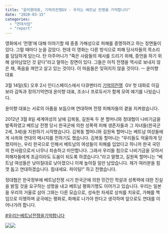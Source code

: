 ```yaml
---
title: "윤미향대표, 기억의전쟁GV - 우리는 베트남 전쟁을 기억합니다"
date: "2020-03-15"
categories: 
  - "연대사업"
  - "report"
---
```


영화에서 ‘전쟁’에 대해 이야기할 때 종종 가해성으로 피해를 증명하려고 하는 장면들이 있다. 그럴 때마다 눈을 감았다. 헌데 이 영화는 다른 방식으로 피해 당사자들의 목소리를 담담하게 담는다. 탄 아주머니가 “죽은 사람들의 제사를 드리기 위해, 증언을 하기 위해 살아남았던 것 같다”라고 말하는 장면이 있다. 그들은 아직 전쟁을 역사로 보내지 않은 채, 죽음을 껴안고 살고 있는 것이다. 이 마음들은 잊혀지지 않을 것이다. ㅡ 윤미향 대표

3월 14일(토) 오후 2시 인디스페이스에서 다큐멘터리 [기억의전쟁](https://www.facebook.com/hashtag/기억의전쟁?epa=HASHTAG)  GV 첫 대화로 이길보라 감독과 정의기억연대 윤미향 대표, 조소나 프로듀서가 함께 모여 얘기를 나눴습니다. 

윤미향 대표는 서로의 아픔을 보듬으며 연대하며 전쟁 피해자들의 곁을 지켜왔습니다.

2012년 3월 8일 세계여성의 날에 김복동, 길원옥 두 분 할머니와 정대협이 나비기금을 발족하였고 베트남 전쟁 당시 한국군에 의한 성폭력 피해 생존자들과 그 자녀들(한국군 2세, 3세)을 지원하기 시작했습니다. 김복동 할머니와 길원옥 할머니는 베트남 여성들에게 사죄와 연대의 메시지를 전하기도 했습니다. 김복동 할머니는 “우리들도 억울하게 당했지마는, 우리 한국으로 인해서 베트남의 여성들이 피해를 입었다고 하니까 한국 국민의 한사람으로서 너무나 죄송하고 미안합니다. 그래서 우리들 힘으로 나비기금을 모아서 피해자들에게 조금이라도 도움이 되도록 하겠습니다.”라고 말했고, 길원옥 할머니는 “베트남 여성들은 낮아질대로 낮아졌으니 이제 높아질 일만 남았습니다. 제가 여러분을 힘껏 돕고 연대하겠습니다. 힘내세요. 파이팅!” 하고 전했습니다.

정대협은 한국정부에 베트남전쟁 시기 한국군에 의한 민간인 학살과 성폭력에 대한 진실을 밝힐 것을 요구하는 성명을 내고 베트남 평화기행도 이어가고 있습니다. 우리는 일본을 우리의 거울로 삼아 그와는 다른 모습으로, 성숙한 자세로 상처를 치유로, 가해를 책임으로 이행하며 궁극에는 평화로, 화해로 나가야 한다고 생각하며 앞으로도 연대를 이어나가려 합니다.

[#우리는베트남전쟁을기억합니다](https://www.facebook.com/hashtag/우리는베트남전쟁을기억합니다?epa=HASHTAG)

![](https://womenandwar.net/kr/wp-content/uploads/2020/03/90144626_3072723736092843_6704727541451587584_o.png)![](https://womenandwar.net/kr/wp-content/uploads/2020/03/기억의전쟁.jpg)
